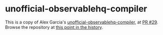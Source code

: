 # unofficial-observablehq-compiler

This is a copy of Alex Garcia's [unofficial-observablehq-compiler](https://github.com/asg017/unofficial-observablehq-compiler), at [PR #29](https://github.com/asg017/unofficial-observablehq-compiler/pull/29). Browse the repository at [this point in the history](https://github.com/asg017/unofficial-observablehq-compiler/tree/0c4a2b7864d163611b81c005f547065761943b79).